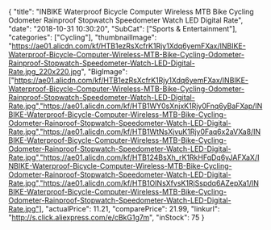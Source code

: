{
	"title": "INBIKE Waterproof Bicycle Computer Wireless MTB Bike Cycling Odometer Rainproof Stopwatch Speedometer Watch LED Digital Rate",
	"date": "2018-10-31 10:30:20",
	"SubCat": ["Sports & Entertainment"],
	"categories": ["Cycling"],
	"thumbnailImage": "https://ae01.alicdn.com/kf/HTB1ezRsXcfrK1Rjy1Xdq6yemFXax/INBIKE-Waterproof-Bicycle-Computer-Wireless-MTB-Bike-Cycling-Odometer-Rainproof-Stopwatch-Speedometer-Watch-LED-Digital-Rate.jpg_220x220.jpg",
	"BigImage": ["https://ae01.alicdn.com/kf/HTB1ezRsXcfrK1Rjy1Xdq6yemFXax/INBIKE-Waterproof-Bicycle-Computer-Wireless-MTB-Bike-Cycling-Odometer-Rainproof-Stopwatch-Speedometer-Watch-LED-Digital-Rate.jpg","https://ae01.alicdn.com/kf/HTB1WY0sXnjxK1Rjy0Fnq6yBaFXap/INBIKE-Waterproof-Bicycle-Computer-Wireless-MTB-Bike-Cycling-Odometer-Rainproof-Stopwatch-Speedometer-Watch-LED-Digital-Rate.jpg","https://ae01.alicdn.com/kf/HTB1WtNsXjvuK1Rjy0Faq6x2aVXa8/INBIKE-Waterproof-Bicycle-Computer-Wireless-MTB-Bike-Cycling-Odometer-Rainproof-Stopwatch-Speedometer-Watch-LED-Digital-Rate.jpg","https://ae01.alicdn.com/kf/HTB124BsXh_rK1RkHFqDq6yJAFXaX/INBIKE-Waterproof-Bicycle-Computer-Wireless-MTB-Bike-Cycling-Odometer-Rainproof-Stopwatch-Speedometer-Watch-LED-Digital-Rate.jpg","https://ae01.alicdn.com/kf/HTB1OINsXfvsK1RjSspdq6AZepXa1/INBIKE-Waterproof-Bicycle-Computer-Wireless-MTB-Bike-Cycling-Odometer-Rainproof-Stopwatch-Speedometer-Watch-LED-Digital-Rate.jpg"],
	"actualPrice": 11.21,
	"comparePrice": 21.99,
	"linkurl": "http://s.click.aliexpress.com/e/cBkG1g7m",
	"inStock": 75
}
